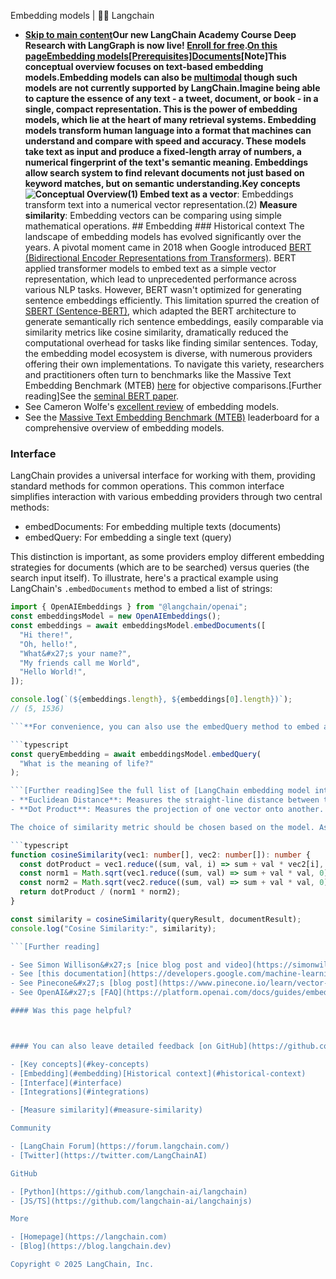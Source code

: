 Embedding models | 🦜️🔗 Langchain
- **[Skip to main content](#__docusaurus_skipToContent_fallback)Our new LangChain Academy Course Deep Research with LangGraph is now live! [Enroll for free](https://academy.langchain.com/courses/deep-research-with-langgraph/?utm_medium=internal&utm_source=docs&utm_campaign=q3-2025_deep-research-course_co).[On this pageEmbedding models[Prerequisites]Documents](https://api.js.langchain.com/classes/_langchain_core.documents.Document.html)[Note]This conceptual overview focuses on text-based embedding models.Embedding models can also be [multimodal](/docs/concepts/multimodality) though such models are not currently supported by LangChain.Imagine being able to capture the essence of any text - a tweet, document, or book - in a single, compact representation. This is the power of embedding models, which lie at the heart of many retrieval systems. Embedding models transform human language into a format that machines can understand and compare with speed and accuracy. These models take text as input and produce a fixed-length array of numbers, a numerical fingerprint of the text&#x27;s semantic meaning. Embeddings allow search system to find relevant documents not just based on keyword matches, but on semantic understanding.Key concepts[​](#key-concepts)![Conceptual Overview ](/assets/images/embeddings_concept-975a9aaba52de05b457a1aeff9a7393a.png)(1) Embed text as a vector**: Embeddings transform text into a numerical vector representation.(2) **Measure similarity**: Embedding vectors can be comparing using simple mathematical operations. ## Embedding[​](#embedding) ### Historical context[​](#historical-context) The landscape of embedding models has evolved significantly over the years. A pivotal moment came in 2018 when Google introduced [BERT (Bidirectional Encoder Representations from Transformers)](https://www.nvidia.com/en-us/glossary/bert/). BERT applied transformer models to embed text as a simple vector representation, which lead to unprecedented performance across various NLP tasks. However, BERT wasn&#x27;t optimized for generating sentence embeddings efficiently. This limitation spurred the creation of [SBERT (Sentence-BERT)](https://www.sbert.net/examples/training/sts/README.html), which adapted the BERT architecture to generate semantically rich sentence embeddings, easily comparable via similarity metrics like cosine similarity, dramatically reduced the computational overhead for tasks like finding similar sentences. Today, the embedding model ecosystem is diverse, with numerous providers offering their own implementations. To navigate this variety, researchers and practitioners often turn to benchmarks like the Massive Text Embedding Benchmark (MTEB) [here](https://huggingface.co/blog/mteb) for objective comparisons.[Further reading]See the [seminal BERT paper](https://arxiv.org/abs/1810.04805).
- See Cameron Wolfe&#x27;s [excellent review](https://cameronrwolfe.substack.com/p/the-basics-of-ai-powered-vector-search?utm_source=profile&utm_medium=reader2) of embedding models.
- See the [Massive Text Embedding Benchmark (MTEB)](https://huggingface.co/blog/mteb) leaderboard for a comprehensive overview of embedding models.

### Interface[​](#interface)

LangChain provides a universal interface for working with them, providing standard methods for common operations. This common interface simplifies interaction with various embedding providers through two central methods:

- embedDocuments: For embedding multiple texts (documents)
- embedQuery: For embedding a single text (query)

This distinction is important, as some providers employ different embedding strategies for documents (which are to be searched) versus queries (the search input itself). To illustrate, here&#x27;s a practical example using LangChain&#x27;s `.embedDocuments` method to embed a list of strings:

```typescript
import { OpenAIEmbeddings } from "@langchain/openai";
const embeddingsModel = new OpenAIEmbeddings();
const embeddings = await embeddingsModel.embedDocuments([
  "Hi there!",
  "Oh, hello!",
  "What&#x27;s your name?",
  "My friends call me World",
  "Hello World!",
]);

console.log(`(${embeddings.length}, ${embeddings[0].length})`);
// (5, 1536)

```**For convenience, you can also use the embedQuery method to embed a single text:

```typescript
const queryEmbedding = await embeddingsModel.embedQuery(
  "What is the meaning of life?"
);

```[Further reading]See the full list of [LangChain embedding model integrations](/docs/integrations/text_embedding/).See these [how-to guides](/docs/how_to/embed_text) for working with embedding models.Integrations[​](#integrations)LangChain offers many embedding model integrations which you can find [on the embedding models](/docs/integrations/text_embedding/) integrations page.Measure similarity[​](#measure-similarity)Each embedding is essentially a set of coordinates, often in a high-dimensional space. In this space, the position of each point (embedding) reflects the meaning of its corresponding text. Just as similar words might be close to each other in a thesaurus, similar concepts end up close to each other in this embedding space. This allows for intuitive comparisons between different pieces of text. By reducing text to these numerical representations, we can use simple mathematical operations to quickly measure how alike two pieces of text are, regardless of their original length or structure. Some common similarity metrics include:Cosine Similarity**: Measures the cosine of the angle between two vectors.
- **Euclidean Distance**: Measures the straight-line distance between two points.
- **Dot Product**: Measures the projection of one vector onto another.

The choice of similarity metric should be chosen based on the model. As an example, [OpenAI suggests cosine similarity for their embeddings](https://platform.openai.com/docs/guides/embeddings/which-distance-function-should-i-use), which can be easily implemented:

```typescript
function cosineSimilarity(vec1: number[], vec2: number[]): number {
  const dotProduct = vec1.reduce((sum, val, i) => sum + val * vec2[i], 0);
  const norm1 = Math.sqrt(vec1.reduce((sum, val) => sum + val * val, 0));
  const norm2 = Math.sqrt(vec2.reduce((sum, val) => sum + val * val, 0));
  return dotProduct / (norm1 * norm2);
}

const similarity = cosineSimilarity(queryResult, documentResult);
console.log("Cosine Similarity:", similarity);

```[Further reading]

- See Simon Willison&#x27;s [nice blog post and video](https://simonwillison.net/2023/Oct/23/embeddings/) on embeddings and similarity metrics.
- See [this documentation](https://developers.google.com/machine-learning/clustering/dnn-clustering/supervised-similarity) from Google on similarity metrics to consider with embeddings.
- See Pinecone&#x27;s [blog post](https://www.pinecone.io/learn/vector-similarity/) on similarity metrics.
- See OpenAI&#x27;s [FAQ](https://platform.openai.com/docs/guides/embeddings/faq) on what similarity metric to use with OpenAI embeddings.

#### Was this page helpful?



#### You can also leave detailed feedback [on GitHub](https://github.com/langchain-ai/langchainjs/issues/new?assignees=&labels=03+-+Documentation&projects=&template=documentation.yml&title=DOC%3A+%3CPlease+write+a+comprehensive+title+after+the+%27DOC%3A+%27+prefix%3E).

- [Key concepts](#key-concepts)
- [Embedding](#embedding)[Historical context](#historical-context)
- [Interface](#interface)
- [Integrations](#integrations)

- [Measure similarity](#measure-similarity)

Community

- [LangChain Forum](https://forum.langchain.com/)
- [Twitter](https://twitter.com/LangChainAI)

GitHub

- [Python](https://github.com/langchain-ai/langchain)
- [JS/TS](https://github.com/langchain-ai/langchainjs)

More

- [Homepage](https://langchain.com)
- [Blog](https://blog.langchain.dev)

Copyright © 2025 LangChain, Inc.